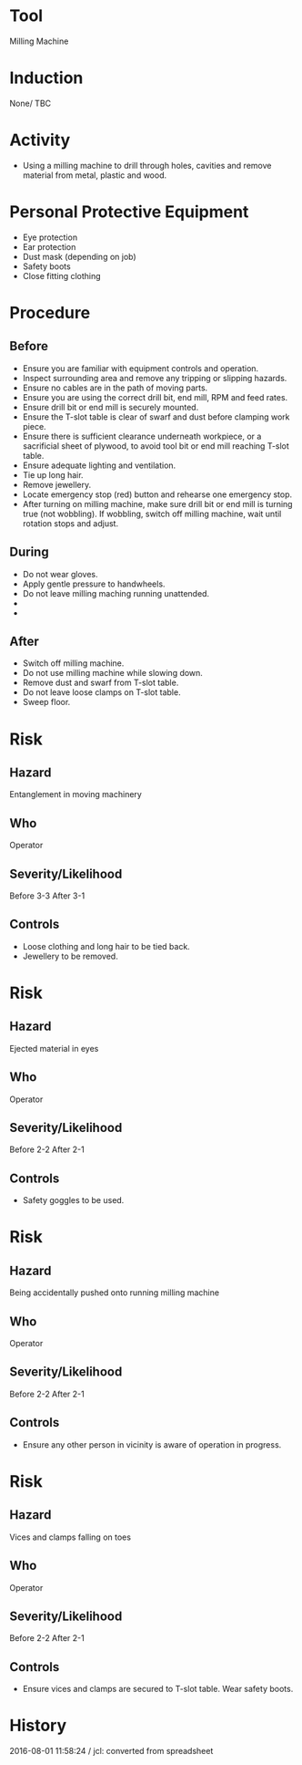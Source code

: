 # Tool
Milling Machine
# Induction
None/ TBC
# Activity

* Using a milling machine to drill through holes, cavities and remove material from metal, plastic and wood.

# Personal Protective Equipment

* Eye protection
* Ear protection
* Dust mask (depending on job)
* Safety boots
* Close fitting clothing

# Procedure
## Before

* Ensure you are familiar with equipment controls and operation.
* Inspect surrounding area and remove any tripping or slipping hazards.
* Ensure no cables are in the path of moving parts.
* Ensure you are using the correct drill bit, end mill, RPM and feed rates.
* Ensure drill bit or end mill is securely mounted.
* Ensure the T-slot table is clear of swarf and dust before clamping work piece.
* Ensure there is sufficient clearance underneath workpiece, or a sacrificial sheet of plywood, to avoid tool bit or end mill reaching T-slot table.
* Ensure adequate lighting and ventilation.
* Tie up long hair.
* Remove jewellery.
* Locate emergency stop (red) button and rehearse one emergency stop.
* After turning on milling machine, make sure drill bit or end mill is turning true (not wobbling). If wobbling, switch off milling machine, wait until rotation stops and adjust.

## During

* Do not wear gloves.
* Apply gentle pressure to handwheels.
* Do not leave milling maching running unattended.
* 
* 

## After

* Switch off milling machine.
* Do not use milling machine while slowing down.
* Remove dust and swarf from T-slot table.
* Do not leave loose clamps on T-slot table.
* Sweep floor.

# Risk
## Hazard
Entanglement in moving machinery
## Who
Operator
## Severity/Likelihood
Before 3-3 After 3-1
## Controls

* Loose clothing and long hair to be tied back.
* Jewellery to be removed.

# Risk
## Hazard
Ejected material in eyes
## Who
Operator
## Severity/Likelihood
Before 2-2 After 2-1
## Controls

* Safety goggles to be used.

# Risk
## Hazard
Being accidentally pushed onto running milling machine
## Who
Operator
## Severity/Likelihood
Before 2-2 After 2-1
## Controls

* Ensure any other person in vicinity is aware of operation in progress.

# Risk
## Hazard
Vices and clamps falling on toes
## Who
Operator
## Severity/Likelihood
Before 2-2 After 2-1
## Controls

* Ensure vices and clamps are secured to T-slot table. Wear safety boots.

# History
2016-08-01 11:58:24 / jcl: converted from spreadsheet

